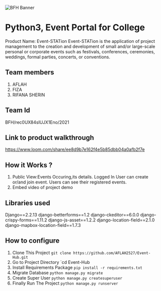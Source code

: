 ![BFH Banner](https://trello-attachments.s3.amazonaws.com/542e9c6316504d5797afbfb9/542e9c6316504d5797afbfc1/39dee8d993841943b5723510ce663233/Frame_19.png)
# Python3, Event Portal for College
Product Name: Event-STATion
Event-STATion is the application of project management
to the creation and development of small and/or large-scale personal or corporate events
such as festivals, conferences, ceremonies, weddings, formal parties, concerts, or conventions.
## Team members
1. AFLAH
2. FIZA
3. RIFANA SHERIN
## Team Id
BFH/rec0UX84sIUJX1Eno/2021
## Link to product walkthrough
https://www.loom.com/share/ee8d9b7e162f4e5b85dbb04a0afb2f7e
## How it Works ?
1. Public View:Events Occuring,its details.
   Logged In User can create or/and join event.
   Users can see their registered events.
2. Embed video of project demo
## Libraries used
Django==2.2.13
django-betterforms==1.2
django-ckeditor==6.0.0
django-crispy-forms==1.11.2
django-js-asset==1.2.2
django-location-field==2.1.0
django-mapbox-location-field==1.7.3
## How to configure
1. Clone This Project `git clone https://github.com/AFLAH2527/Event-Hub.git`
2. Go to Project Directory `cd Event-Hub
5. Install Requirements Package `pip install -r requirements.txt`
6. Migrate Database `python manage.py migrate`
7. Create Super User `python manage.py createsuperuser`
8. Finally Run The Project `python manage.py runserver`
